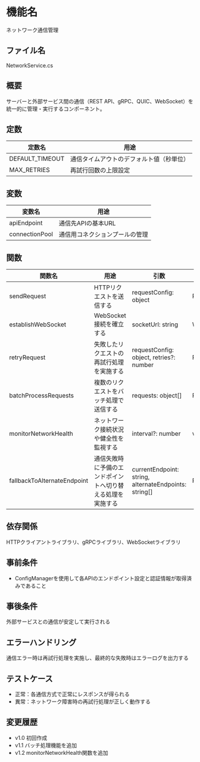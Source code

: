 # 機能名
ネットワーク通信管理

## ファイル名
NetworkService.cs

## 概要
サーバーと外部サービス間の通信（REST API、gRPC、QUIC、WebSocket）を統一的に管理・実行するコンポーネント。

## 定数
| 定数名          | 用途                                    |
| --------------- | --------------------------------------- |
| DEFAULT_TIMEOUT | 通信タイムアウトのデフォルト値（秒単位）       |
| MAX_RETRIES     | 再試行回数の上限設定                        |

## 変数
| 変数名         | 用途                                  |
| -------------- | ------------------------------------- |
| apiEndpoint    | 通信先APIの基本URL                      |
| connectionPool | 通信用コネクションプールの管理              |

## 関数
| 関数名                   | 用途                                           | 引数                                     | 戻り値        |
| ------------------------ | ---------------------------------------------- | ---------------------------------------- | ------------- |
| sendRequest              | HTTPリクエストを送信する                         | requestConfig: object                    | Response      |
| establishWebSocket       | WebSocket接続を確立する                          | socketUrl: string                        | WebSocket     |
| retryRequest             | 失敗したリクエストの再試行処理を実施する             | requestConfig: object, retries?: number  | Response      |
| batchProcessRequests     | 複数のリクエストをバッチ処理で送信する              | requests: object[]                       | Response[]    |
| monitorNetworkHealth     | ネットワーク接続状況や健全性を監視する             | interval?: number                        | void          |
| fallbackToAlternateEndpoint | 通信失敗時に予備のエンドポイントへ切り替える処理を実施する | currentEndpoint: string, alternateEndpoints: string[] | Response |

## 依存関係
HTTPクライアントライブラリ、gRPCライブラリ、WebSocketライブラリ

## 事前条件
- ConfigManagerを使用して各APIのエンドポイント設定と認証情報が取得済みであること

## 事後条件
外部サービスとの通信が安定して実行される

## エラーハンドリング
通信エラー時は再試行処理を実施し、最終的な失敗時はエラーログを出力する

## テストケース
- 正常：各通信方式で正常にレスポンスが得られる
- 異常：ネットワーク障害時の再試行処理が正しく動作する

## 変更履歴
- v1.0 初回作成
- v1.1 バッチ処理機能を追加
- v1.2 monitorNetworkHealth関数を追加
